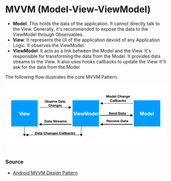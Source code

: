 # MVVM (Model-View-ViewModel)
* **Model**: This holds the data of the application. It cannot directly talk to the View. Generally,
    it's recommended to expose the data to the ViewModel through Observables.
* **View**: It represents the UI of the application devoid of any Application Logic. It observes
    the ViewModel.
* **ViewModel**: It acts as a link between the Model and the View. It's responsible for transforming
    the data from the Model. It provides data streams to the View. It also uses hooks callbacks to
    update the View. It'll ask for the data from the Model

The following flow illustrates the core MVVM Pattern.

![MVVM Pattern Illustration](../res/android-mvvm-pattern.png)

### Source
* [Android MVVM Design Pattern](https://www.journaldev.com/20292/android-mvvm-design-pattern)
